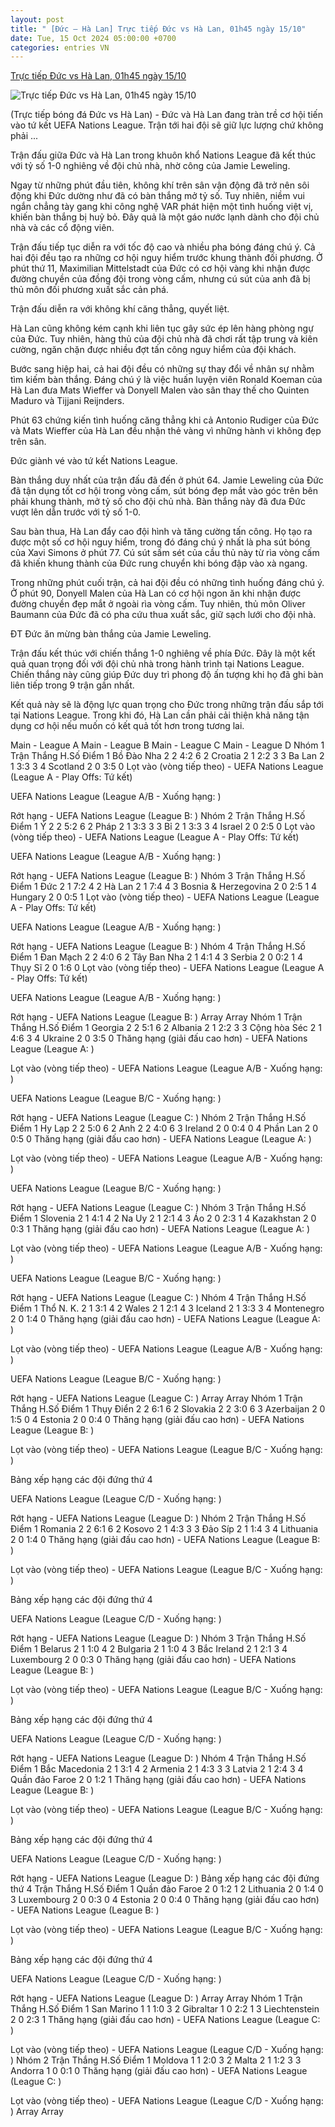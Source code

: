 ```yaml
---
layout: post
title: " [Đức – Hà Lan] Trực tiếp Đức vs Hà Lan, 01h45 ngày 15/10"
date: Tue, 15 Oct 2024 05:00:00 +0700
categories: entries VN
---
```

[Trực tiếp Đức vs Hà Lan, 01h45 ngày 15/10](https://thethao247.vn/461-truc-tiep-duc-vs-ha-lan-01h45-ngay-15-10-d345080.html)

![Trực tiếp Đức vs Hà Lan, 01h45 ngày 15/10](https://cdn-img.thethao247.vn/storage/files/minhhung/social-thumb/2024/10/15/3-670da3f48cb62.jpg)

(Trực tiếp bóng đá Đức vs Hà Lan) - Đức và Hà Lan đang tràn trề cơ hội tiến vào tứ kết UEFA Nations League. Trận tới hai đội sẽ giữ lực lượng chứ không phải ...

Trận đấu giữa Đức và Hà Lan trong khuôn khổ Nations League đã kết thúc với tỷ số 1-0 nghiêng về đội chủ nhà, nhờ công của Jamie Leweling.

Ngay từ những phút đầu tiên, không khí trên sân vận động đã trở nên sôi động khi Đức dường như đã có bàn thắng mở tỷ số. Tuy nhiên, niềm vui ngắn chẳng tày gang khi công nghệ VAR phát hiện một tình huống việt vị, khiến bàn thắng bị huỷ bỏ. Đây quả là một gáo nước lạnh dành cho đội chủ nhà và các cổ động viên.

Trận đấu tiếp tục diễn ra với tốc độ cao và nhiều pha bóng đáng chú ý. Cả hai đội đều tạo ra những cơ hội nguy hiểm trước khung thành đối phương. Ở phút thứ 11, Maximilian Mittelstadt của Đức có cơ hội vàng khi nhận được đường chuyền của đồng đội trong vòng cấm, nhưng cú sút của anh đã bị thủ môn đối phương xuất sắc cản phá.

Trận đấu diễn ra với không khí căng thẳng, quyết liệt.

Hà Lan cũng không kém cạnh khi liên tục gây sức ép lên hàng phòng ngự của Đức. Tuy nhiên, hàng thủ của đội chủ nhà đã chơi rất tập trung và kiên cường, ngăn chặn được nhiều đợt tấn công nguy hiểm của đội khách.

Bước sang hiệp hai, cả hai đội đều có những sự thay đổi về nhân sự nhằm tìm kiếm bàn thắng. Đáng chú ý là việc huấn luyện viên Ronald Koeman của Hà Lan đưa Mats Wieffer và Donyell Malen vào sân thay thế cho Quinten Maduro và Tijjani Reijnders.

Phút 63 chứng kiến tình huống căng thẳng khi cả Antonio Rudiger của Đức và Mats Wieffer của Hà Lan đều nhận thẻ vàng vì những hành vi không đẹp trên sân.

Đức giành vé vào tứ kết Nations League.

Bàn thắng duy nhất của trận đấu đã đến ở phút 64. Jamie Leweling của Đức đã tận dụng tốt cơ hội trong vòng cấm, sút bóng đẹp mắt vào góc trên bên phải khung thành, mở tỷ số cho đội chủ nhà. Bàn thắng này đã đưa Đức vượt lên dẫn trước với tỷ số 1-0.

Sau bàn thua, Hà Lan đẩy cao đội hình và tăng cường tấn công. Họ tạo ra được một số cơ hội nguy hiểm, trong đó đáng chú ý nhất là pha sút bóng của Xavi Simons ở phút 77. Cú sút sấm sét của cầu thủ này từ rìa vòng cấm đã khiến khung thành của Đức rung chuyển khi bóng đập vào xà ngang.

Trong những phút cuối trận, cả hai đội đều có những tình huống đáng chú ý. Ở phút 90, Donyell Malen của Hà Lan có cơ hội ngon ăn khi nhận được đường chuyền đẹp mắt ở ngoài rìa vòng cấm. Tuy nhiên, thủ môn Oliver Baumann của Đức đã có pha cứu thua xuất sắc, giữ sạch lưới cho đội nhà.

ĐT Đức ăn mừng bàn thắng của Jamie Leweling.

Trận đấu kết thúc với chiến thắng 1-0 nghiêng về phía Đức. Đây là một kết quả quan trọng đối với đội chủ nhà trong hành trình tại Nations League. Chiến thắng này cũng giúp Đức duy trì phong độ ấn tượng khi họ đã ghi bàn liên tiếp trong 9 trận gần nhất.

Kết quả này sẽ là động lực quan trọng cho Đức trong những trận đấu sắp tới tại Nations League. Trong khi đó, Hà Lan cần phải cải thiện khả năng tận dụng cơ hội nếu muốn có kết quả tốt hơn trong tương lai.

Main - League A Main - League B Main - League C Main - League D Nhóm 1 Trận Thắng H.Số Điểm 1 Bồ Đào Nha 2 2 4:2 6 2 Croatia 2 1 2:2 3 3 Ba Lan 2 1 3:3 3 4 Scotland 2 0 3:5 0 Lọt vào (vòng tiếp theo) - UEFA Nations League (League A - Play Offs: Tứ kết)

UEFA Nations League (League A/B - Xuống hạng: )

Rớt hạng - UEFA Nations League (League B: ) Nhóm 2 Trận Thắng H.Số Điểm 1 Ý 2 2 5:2 6 2 Pháp 2 1 3:3 3 3 Bỉ 2 1 3:3 3 4 Israel 2 0 2:5 0 Lọt vào (vòng tiếp theo) - UEFA Nations League (League A - Play Offs: Tứ kết)

UEFA Nations League (League A/B - Xuống hạng: )

Rớt hạng - UEFA Nations League (League B: ) Nhóm 3 Trận Thắng H.Số Điểm 1 Đức 2 1 7:2 4 2 Hà Lan 2 1 7:4 4 3 Bosnia & Herzegovina 2 0 2:5 1 4 Hungary 2 0 0:5 1 Lọt vào (vòng tiếp theo) - UEFA Nations League (League A - Play Offs: Tứ kết)

UEFA Nations League (League A/B - Xuống hạng: )

Rớt hạng - UEFA Nations League (League B: ) Nhóm 4 Trận Thắng H.Số Điểm 1 Đan Mạch 2 2 4:0 6 2 Tây Ban Nha 2 1 4:1 4 3 Serbia 2 0 0:2 1 4 Thụy Sĩ 2 0 1:6 0 Lọt vào (vòng tiếp theo) - UEFA Nations League (League A - Play Offs: Tứ kết)

UEFA Nations League (League A/B - Xuống hạng: )

Rớt hạng - UEFA Nations League (League B: ) Array Array Nhóm 1 Trận Thắng H.Số Điểm 1 Georgia 2 2 5:1 6 2 Albania 2 1 2:2 3 3 Cộng hòa Séc 2 1 4:6 3 4 Ukraine 2 0 3:5 0 Thăng hạng (giải đấu cao hơn) - UEFA Nations League (League A: )

Lọt vào (vòng tiếp theo) - UEFA Nations League (League A/B - Xuống hạng: )

UEFA Nations League (League B/C - Xuống hạng: )

Rớt hạng - UEFA Nations League (League C: ) Nhóm 2 Trận Thắng H.Số Điểm 1 Hy Lạp 2 2 5:0 6 2 Anh 2 2 4:0 6 3 Ireland 2 0 0:4 0 4 Phần Lan 2 0 0:5 0 Thăng hạng (giải đấu cao hơn) - UEFA Nations League (League A: )

Lọt vào (vòng tiếp theo) - UEFA Nations League (League A/B - Xuống hạng: )

UEFA Nations League (League B/C - Xuống hạng: )

Rớt hạng - UEFA Nations League (League C: ) Nhóm 3 Trận Thắng H.Số Điểm 1 Slovenia 2 1 4:1 4 2 Na Uy 2 1 2:1 4 3 Áo 2 0 2:3 1 4 Kazakhstan 2 0 0:3 1 Thăng hạng (giải đấu cao hơn) - UEFA Nations League (League A: )

Lọt vào (vòng tiếp theo) - UEFA Nations League (League A/B - Xuống hạng: )

UEFA Nations League (League B/C - Xuống hạng: )

Rớt hạng - UEFA Nations League (League C: ) Nhóm 4 Trận Thắng H.Số Điểm 1 Thổ N. K. 2 1 3:1 4 2 Wales 2 1 2:1 4 3 Iceland 2 1 3:3 3 4 Montenegro 2 0 1:4 0 Thăng hạng (giải đấu cao hơn) - UEFA Nations League (League A: )

Lọt vào (vòng tiếp theo) - UEFA Nations League (League A/B - Xuống hạng: )

UEFA Nations League (League B/C - Xuống hạng: )

Rớt hạng - UEFA Nations League (League C: ) Array Array Nhóm 1 Trận Thắng H.Số Điểm 1 Thụy Điển 2 2 6:1 6 2 Slovakia 2 2 3:0 6 3 Azerbaijan 2 0 1:5 0 4 Estonia 2 0 0:4 0 Thăng hạng (giải đấu cao hơn) - UEFA Nations League (League B: )

Lọt vào (vòng tiếp theo) - UEFA Nations League (League B/C - Xuống hạng: )

Bảng xếp hạng các đội đứng thứ 4

UEFA Nations League (League C/D - Xuống hạng: )

Rớt hạng - UEFA Nations League (League D: ) Nhóm 2 Trận Thắng H.Số Điểm 1 Romania 2 2 6:1 6 2 Kosovo 2 1 4:3 3 3 Đảo Síp 2 1 1:4 3 4 Lithuania 2 0 1:4 0 Thăng hạng (giải đấu cao hơn) - UEFA Nations League (League B: )

Lọt vào (vòng tiếp theo) - UEFA Nations League (League B/C - Xuống hạng: )

Bảng xếp hạng các đội đứng thứ 4

UEFA Nations League (League C/D - Xuống hạng: )

Rớt hạng - UEFA Nations League (League D: ) Nhóm 3 Trận Thắng H.Số Điểm 1 Belarus 2 1 1:0 4 2 Bulgaria 2 1 1:0 4 3 Bắc Ireland 2 1 2:1 3 4 Luxembourg 2 0 0:3 0 Thăng hạng (giải đấu cao hơn) - UEFA Nations League (League B: )

Lọt vào (vòng tiếp theo) - UEFA Nations League (League B/C - Xuống hạng: )

Bảng xếp hạng các đội đứng thứ 4

UEFA Nations League (League C/D - Xuống hạng: )

Rớt hạng - UEFA Nations League (League D: ) Nhóm 4 Trận Thắng H.Số Điểm 1 Bắc Macedonia 2 1 3:1 4 2 Armenia 2 1 4:3 3 3 Latvia 2 1 2:4 3 4 Quần đảo Faroe 2 0 1:2 1 Thăng hạng (giải đấu cao hơn) - UEFA Nations League (League B: )

Lọt vào (vòng tiếp theo) - UEFA Nations League (League B/C - Xuống hạng: )

Bảng xếp hạng các đội đứng thứ 4

UEFA Nations League (League C/D - Xuống hạng: )

Rớt hạng - UEFA Nations League (League D: ) Bảng xếp hạng các đội đứng thứ 4 Trận Thắng H.Số Điểm 1 Quần đảo Faroe 2 0 1:2 1 2 Lithuania 2 0 1:4 0 3 Luxembourg 2 0 0:3 0 4 Estonia 2 0 0:4 0 Thăng hạng (giải đấu cao hơn) - UEFA Nations League (League B: )

Lọt vào (vòng tiếp theo) - UEFA Nations League (League B/C - Xuống hạng: )

Bảng xếp hạng các đội đứng thứ 4

UEFA Nations League (League C/D - Xuống hạng: )

Rớt hạng - UEFA Nations League (League D: ) Array Array Nhóm 1 Trận Thắng H.Số Điểm 1 San Marino 1 1 1:0 3 2 Gibraltar 1 0 2:2 1 3 Liechtenstein 2 0 2:3 1 Thăng hạng (giải đấu cao hơn) - UEFA Nations League (League C: )

Lọt vào (vòng tiếp theo) - UEFA Nations League (League C/D - Xuống hạng: ) Nhóm 2 Trận Thắng H.Số Điểm 1 Moldova 1 1 2:0 3 2 Malta 2 1 1:2 3 3 Andorra 1 0 0:1 0 Thăng hạng (giải đấu cao hơn) - UEFA Nations League (League C: )

Lọt vào (vòng tiếp theo) - UEFA Nations League (League C/D - Xuống hạng: ) Array Array

